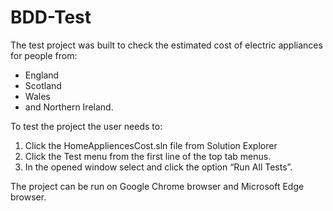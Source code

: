 # BDD-Test

The test project was built to check the estimated cost of electric appliances for people from:
- England
- Scotland
- Wales
- and Northern Ireland.
  
To test the project the user needs to:
1. Click the HomeAppliencesCost.sln file from Solution Explorer
2. Click the Test menu from the first line of the top tab menus.
3. In the opened window select and click the option “Run All Tests”.

The project can be run on Google Chrome browser and Microsoft Edge browser.
